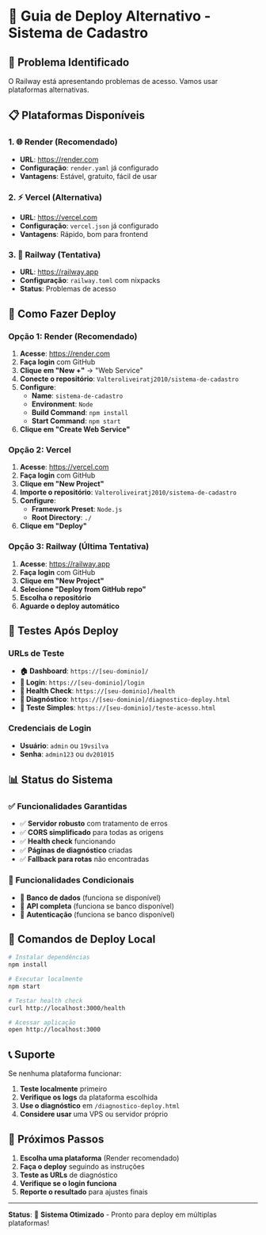 # 🚀 Guia de Deploy Alternativo - Sistema de Cadastro

## 🚨 Problema Identificado
O Railway está apresentando problemas de acesso. Vamos usar plataformas alternativas.

## 📋 Plataformas Disponíveis

### 1. 🌐 **Render** (Recomendado)
- **URL**: https://render.com
- **Configuração**: `render.yaml` já configurado
- **Vantagens**: Estável, gratuito, fácil de usar

### 2. ⚡ **Vercel** (Alternativa)
- **URL**: https://vercel.com
- **Configuração**: `vercel.json` já configurado
- **Vantagens**: Rápido, bom para frontend

### 3. 🚂 **Railway** (Tentativa)
- **URL**: https://railway.app
- **Configuração**: `railway.toml` com nixpacks
- **Status**: Problemas de acesso

## 🔧 Como Fazer Deploy

### Opção 1: Render (Recomendado)

1. **Acesse**: https://render.com
2. **Faça login** com GitHub
3. **Clique em "New +"** → "Web Service"
4. **Conecte o repositório**: `Valteroliveiratj2010/sistema-de-cadastro`
5. **Configure**:
   - **Name**: `sistema-de-cadastro`
   - **Environment**: `Node`
   - **Build Command**: `npm install`
   - **Start Command**: `npm start`
6. **Clique em "Create Web Service"**

### Opção 2: Vercel

1. **Acesse**: https://vercel.com
2. **Faça login** com GitHub
3. **Clique em "New Project"**
4. **Importe o repositório**: `Valteroliveiratj2010/sistema-de-cadastro`
5. **Configure**:
   - **Framework Preset**: `Node.js`
   - **Root Directory**: `./`
6. **Clique em "Deploy"**

### Opção 3: Railway (Última Tentativa)

1. **Acesse**: https://railway.app
2. **Faça login** com GitHub
3. **Clique em "New Project"**
4. **Selecione "Deploy from GitHub repo"**
5. **Escolha o repositório**
6. **Aguarde o deploy automático**

## 🧪 Testes Após Deploy

### URLs de Teste
- **🏠 Dashboard**: `https://[seu-dominio]/`
- **🔑 Login**: `https://[seu-dominio]/login`
- **💚 Health Check**: `https://[seu-dominio]/health`
- **🔧 Diagnóstico**: `https://[seu-dominio]/diagnostico-deploy.html`
- **🧪 Teste Simples**: `https://[seu-dominio]/teste-acesso.html`

### Credenciais de Login
- **Usuário**: `admin` ou `19vsilva`
- **Senha**: `admin123` ou `dv201015`

## 📊 Status do Sistema

### ✅ Funcionalidades Garantidas
- ✅ **Servidor robusto** com tratamento de erros
- ✅ **CORS simplificado** para todas as origens
- ✅ **Health check** funcionando
- ✅ **Páginas de diagnóstico** criadas
- ✅ **Fallback para rotas** não encontradas

### 🔄 Funcionalidades Condicionais
- 🔄 **Banco de dados** (funciona se disponível)
- 🔄 **API completa** (funciona se banco disponível)
- 🔄 **Autenticação** (funciona se banco disponível)

## 🚀 Comandos de Deploy Local

```bash
# Instalar dependências
npm install

# Executar localmente
npm start

# Testar health check
curl http://localhost:3000/health

# Acessar aplicação
open http://localhost:3000
```

## 📞 Suporte

Se nenhuma plataforma funcionar:

1. **Teste localmente** primeiro
2. **Verifique os logs** da plataforma escolhida
3. **Use o diagnóstico** em `/diagnostico-deploy.html`
4. **Considere usar** uma VPS ou servidor próprio

## 🎯 Próximos Passos

1. **Escolha uma plataforma** (Render recomendado)
2. **Faça o deploy** seguindo as instruções
3. **Teste as URLs** de diagnóstico
4. **Verifique se o login funciona**
5. **Reporte o resultado** para ajustes finais

---

**Status**: 🚀 **Sistema Otimizado** - Pronto para deploy em múltiplas plataformas! 